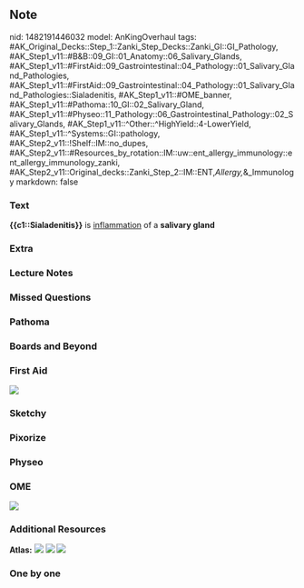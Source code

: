 ## Note
nid: 1482191446032
model: AnKingOverhaul
tags: #AK_Original_Decks::Step_1::Zanki_Step_Decks::Zanki_GI::GI_Pathology, #AK_Step1_v11::#B&B::09_GI::01_Anatomy::06_Salivary_Glands, #AK_Step1_v11::#FirstAid::09_Gastrointestinal::04_Pathology::01_Salivary_Gland_Pathologies, #AK_Step1_v11::#FirstAid::09_Gastrointestinal::04_Pathology::01_Salivary_Gland_Pathologies::Sialadenitis, #AK_Step1_v11::#OME_banner, #AK_Step1_v11::#Pathoma::10_GI::02_Salivary_Gland, #AK_Step1_v11::#Physeo::11_Pathology::06_Gastrointestinal_Pathology::02_Salivary_Glands, #AK_Step1_v11::^Other::^HighYield::4-LowerYield, #AK_Step1_v11::^Systems::GI::pathology, #AK_Step2_v11::!Shelf::IM::no_dupes, #AK_Step2_v11::#Resources_by_rotation::IM::uw::ent_allergy_immunology::ent_allergy_immunology_zanki, #AK_Step2_v11::Original_decks::Zanki_Step_2::IM::ENT,_Allergy,_&_Immunology
markdown: false

### Text
<div>
  <b>{{c1::Sialadenitis}}</b> is <u>inflammation</u> of a
  <b>salivary gland</b>
</div>

### Extra


### Lecture Notes


### Missed Questions


### Pathoma


### Boards and Beyond


### First Aid
<img src="tmp7W_i9K.png">

### Sketchy


### Pixorize


### Physeo


### OME
<div class="ome-widget">
  <a href="https://onlinemeded.org?ref=anki"><img src=
  "_OME_AnkiFlashcards_General_3.png"></a>
</div>

### Additional Resources
<b>Atlas:</b> <img src="tmp4nKd0a.png" class="resizer"> <img src=
"tmpQJ62ev.png" class="resizer"> <img src=
"paste-0e2cb185f4dcdf0e43a9f1aac7335bdf2ac00b67.png" class=
"resizer">

### One by one

